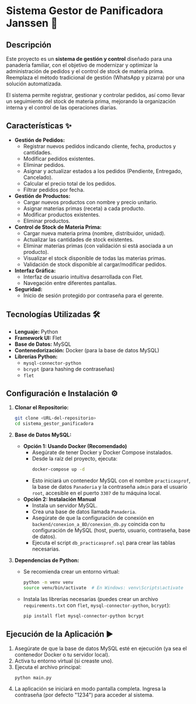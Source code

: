 # Sistema Gestor de Panificadora Janssen 🍞

## Descripción

Este proyecto es un **sistema de gestión y control** diseñado para una panadería familiar, con el objetivo de modernizar y optimizar la administración de pedidos y el control de stock de materia prima.
Reemplaza el método tradicional de gestión (WhatsApp y pizarra) por una solución automatizada.

El sistema permite registrar, gestionar y controlar pedidos, así como llevar un seguimiento del stock de materia prima, mejorando la organización interna y el control de las operaciones diarias.

## Características ✨

* **Gestión de Pedidos:**
    * Registrar nuevos pedidos indicando cliente, fecha, productos y cantidades.
    * Modificar pedidos existentes.
    * Eliminar pedidos.
    * Asignar y actualizar estados a los pedidos (Pendiente, Entregado, Cancelado).
    * Calcular el precio total de los pedidos.
    * Filtrar pedidos por fecha.
* **Gestión de Productos:**
    * Cargar nuevos productos con nombre y precio unitario.
    * Asignar materias primas (receta) a cada producto.
    * Modificar productos existentes.
    * Eliminar productos.
* **Control de Stock de Materia Prima:**
    * Cargar nueva materia prima (nombre, distribuidor, unidad).
    * Actualizar las cantidades de stock existentes.
    * Eliminar materias primas (con validación si está asociada a un producto).
    * Visualizar el stock disponible de todas las materias primas.
    * Validación de stock disponible al cargar/modificar pedidos.
* **Interfaz Gráfica:**
    * Interfaz de usuario intuitiva desarrollada con Flet.
    * Navegación entre diferentes pantallas.
* **Seguridad:**
    * Inicio de sesión protegido por contraseña para el gerente.

## Tecnologías Utilizadas 🛠️

* **Lenguaje:** Python
* **Framework UI:** Flet
* **Base de Datos:** MySQL
* **Contenedorización:** Docker (para la base de datos MySQL)
* **Librerías Python:**
    * `mysql-connector-python`
    * `bcrypt` (para hashing de contraseñas)
    * `flet`

## Configuración e Instalación ⚙️

1.  **Clonar el Repositorio:**
    ```bash
    git clone <URL-del-repositorio>
    cd sistema_gestor_panificadora
    ```

2.  **Base de Datos MySQL:**
    * **Opción 1: Usando Docker (Recomendado)**
        * Asegúrate de tener Docker y Docker Compose instalados.
        * Desde la raíz del proyecto, ejecuta:
            ```bash
            docker-compose up -d
            ```
        * Esto iniciará un contenedor MySQL con el nombre `practicasprof`, la base de datos `Panaderia` y la contraseña `admin` para el usuario `root`, accesible en el puerto `3307` de tu máquina local.
    * **Opción 2: Instalación Manual**
        * Instala un servidor MySQL.
        * Crea una base de datos llamada `Panaderia`.
        * Asegúrate de que la configuración de conexión en `backend/conexion_a_BD/conexion_db.py` coincida con tu configuración de MySQL (host, puerto, usuario, contraseña, base de datos).
        * Ejecuta el script `db_practicasprof.sql` para crear las tablas necesarias.

3.  **Dependencias de Python:**
    * Se recomienda crear un entorno virtual:
        ```bash
        python -m venv venv
        source venv/bin/activate  # En Windows: venv\Scripts\activate
        ```
    * Instala las librerías necesarias (puedes crear un archivo `requirements.txt` con `flet`, `mysql-connector-python`, `bcrypt`):
        ```bash
        pip install flet mysql-connector-python bcrypt
        ```

## Ejecución de la Aplicación ▶️

1.  Asegúrate de que la base de datos MySQL esté en ejecución (ya sea el contenedor Docker o tu servidor local).
2.  Activa tu entorno virtual (si creaste uno).
3.  Ejecuta el archivo principal:
    ```bash
    python main.py
    ```
4.  La aplicación se iniciará en modo pantalla completa. Ingresa la contraseña (por defecto "1234") para acceder al sistema.

